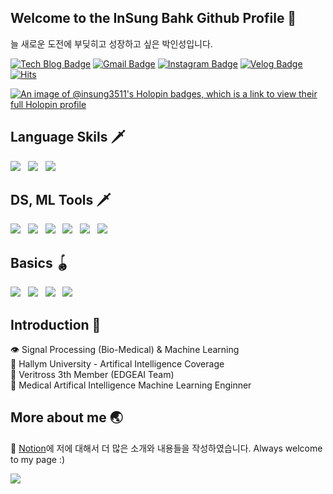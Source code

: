 ## Welcome to the InSung Bahk Github Profile 🌳

늘 새로운 도전에 부딪히고 성장하고 싶은 박인성입니다.

[![Tech Blog Badge](http://img.shields.io/badge/-Tech%20blog-black?style=flat-square&logo=github&link=https://insung3511.github.io/)](https://insung3511.github.io/)
[![Gmail Badge](https://img.shields.io/badge/Gmail-d14836?style=flat-square&logo=Gmail&logoColor=white&link=mailto:insung.park123@gmail.com)](mailto:insung.park123@gmail.com)
[![Instagram Badge](https://img.shields.io/badge/-Instagram-white?style=flat-square&logo=Instagram&logoColor=purple&link=mailto:insung.park123@gmail.com)](https://instagram.com/theclockis___ticking)
[![Velog Badge](https://img.shields.io/badge/Velog-insung3511-Brightgreen?style=flat-square&logo=Velog)](https://velog.io/@insung3511)
[![Hits](https://hits.seeyoufarm.com/api/count/incr/badge.svg?url=https%3A%2F%2Fgithub.com%2Finsung3511%2Fhit-counter&count_bg=%2379C83D&title_bg=%23555555&icon=github.svg&icon_color=%23E7E7E7&title=hits&edge_flat=true)](https://hits.seeyoufarm.com)

[![An image of @insung3511's Holopin badges, which is a link to view their full Holopin profile](https://holopin.me/insung3511)](https://holopin.io/@insung3511)

## Language Skils 🗡️

<img src="https://img.shields.io/badge/Python-3776AB?style=flat-square&logo=Python&logoColor=white"> &nbsp;
<img src="https://img.shields.io/badge/C-A8B9CC?style=flat-square&logo=c&logoColor=white"> &nbsp;
<img src="https://img.shields.io/badge/CSharp-239120?style=flat-square&logo=c-sharp&logoColor=white"> &nbsp;

## DS, ML Tools 🗡️ 
<img src="https://img.shields.io/badge/Scikit learn-e9812b?style=flat-square&logo=Scikit-learn&logoColor=white"> &nbsp;
<img src="https://img.shields.io/badge/Polars-1b1f22?style=flat-square&logo=Polars&logoColor=white"> &nbsp;
<img src="https://img.shields.io/badge/Numpy-3d60a9?style=flat-square&logo=Numpy&logoColor=white"> &nbsp;
<img src="https://img.shields.io/badge/Pytorch-d92121?style=flat-square&logo=Pytorch&logoColor=white"> &nbsp;
<img src="https://img.shields.io/badge/TensorFlow-FF6F00?style=flat-square&logo=TensorFlow&logoColor=white"> &nbsp;
<img src="https://img.shields.io/badge/OpenCV-5C3EE8?style=flat-square&logo=OpenCV&logoColor=white"> &nbsp;

## Basics 🪀
<img src="https://img.shields.io/badge/Flutter-027DFD?style=flat-square&logo=Flutter&logoColor=white"> &nbsp;
<img src="https://img.shields.io/badge/Git-ff8000?style=flat-square&logo=Git&logoColor=white"> &nbsp;
<img src="https://img.shields.io/badge/Github-000000?style=flat-square&logo=Github&logoColor=white"> &nbsp;
<img src="https://img.shields.io/badge/Linux-c9c9c9?style=flat-square&logo=Linux&logoColor=white"> &nbsp;

## Introduction 🎁

👁 Signal Processing (Bio-Medical) & Machine Learning <br />
🏫 Hallym University - Artifical Intelligence Coverage <br />
👔 Veritross 3th Member (EDGEAI Team) <br />
🎯 Medical Artifical Intelligence Machine Learning Enginner <br />

## More about me 🌏

📓 <a href="https://insung3511.notion.site/About-the-InSung-b7708fb054654608a1dda6a5e3e7f648"> Notion</a>에 저에 대해서 더 많은 소개와 내용들을 작성하였습니다. Always welcome to my page :)<br/>

<img src="https://github-profile-trophy.vercel.app/?username=insung3511&theme=juicyfresh&no-bg=true" />
